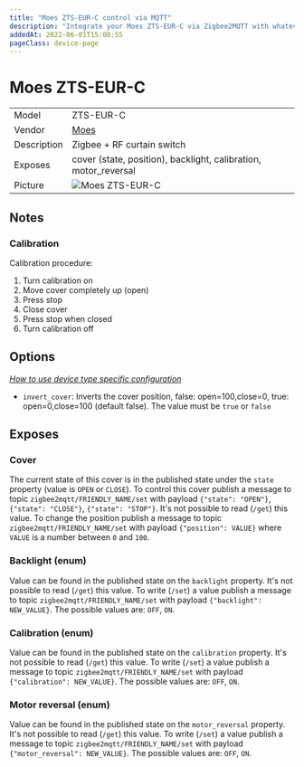 ```yaml
---
title: "Moes ZTS-EUR-C control via MQTT"
description: "Integrate your Moes ZTS-EUR-C via Zigbee2MQTT with whatever smart home infrastructure you are using without the vendor's bridge or gateway."
addedAt: 2022-06-01T15:08:55
pageClass: device-page
---
```


<!-- !!!! -->
<!-- ATTENTION: This file is auto-generated through docgen! -->
<!-- You can only edit the "Notes"-Section between the two comment lines "Notes BEGIN" and "Notes END". -->
<!-- Do not use h1 or h2 heading within "## Notes"-Section. -->
<!-- !!!! -->

# Moes ZTS-EUR-C

|     |     |
|-----|-----|
| Model | ZTS-EUR-C  |
| Vendor  | [Moes](/supported-devices/#v=Moes)  |
| Description | Zigbee + RF curtain switch |
| Exposes | cover (state, position), backlight, calibration, motor_reversal |
| Picture | ![Moes ZTS-EUR-C](https://www.zigbee2mqtt.io/images/devices/ZTS-EUR-C.png) |


<!-- Notes BEGIN: You can edit here. Add "## Notes" headline if not already present. -->
## Notes

### Calibration
Calibration procedure:
1. Turn calibration on
2. Move cover completely up (open)
3. Press stop
4. Close cover
5. Press stop when closed
6. Turn calibration off
<!-- Notes END: Do not edit below this line -->



## Options
*[How to use device type specific configuration](../guide/configuration/devices-groups.md#specific-device-options)*

* `invert_cover`: Inverts the cover position, false: open=100,close=0, true: open=0,close=100 (default false). The value must be `true` or `false`


## Exposes

### Cover 
The current state of this cover is in the published state under the `state` property (value is `OPEN` or `CLOSE`).
To control this cover publish a message to topic `zigbee2mqtt/FRIENDLY_NAME/set` with payload `{"state": "OPEN"}`, `{"state": "CLOSE"}`, `{"state": "STOP"}`.
It's not possible to read (`/get`) this value.
To change the position publish a message to topic `zigbee2mqtt/FRIENDLY_NAME/set` with payload `{"position": VALUE}` where `VALUE` is a number between `0` and `100`.

### Backlight (enum)
Value can be found in the published state on the `backlight` property.
It's not possible to read (`/get`) this value.
To write (`/set`) a value publish a message to topic `zigbee2mqtt/FRIENDLY_NAME/set` with payload `{"backlight": NEW_VALUE}`.
The possible values are: `OFF`, `ON`.

### Calibration (enum)
Value can be found in the published state on the `calibration` property.
It's not possible to read (`/get`) this value.
To write (`/set`) a value publish a message to topic `zigbee2mqtt/FRIENDLY_NAME/set` with payload `{"calibration": NEW_VALUE}`.
The possible values are: `OFF`, `ON`.

### Motor reversal (enum)
Value can be found in the published state on the `motor_reversal` property.
It's not possible to read (`/get`) this value.
To write (`/set`) a value publish a message to topic `zigbee2mqtt/FRIENDLY_NAME/set` with payload `{"motor_reversal": NEW_VALUE}`.
The possible values are: `OFF`, `ON`.

